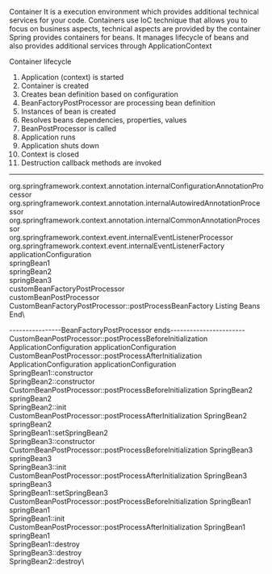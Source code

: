 Container
    It is a execution environment which provides additional technical services for your code.
    Containers use IoC technique that allows you to focus on business aspects, technical aspects are provided by the container
    Spring provides containers for beans. It manages lifecycle of beans and also provides additional services through ApplicationContext
    

Container lifecycle
1. Application (context) is started
2. Container is created
3. Creates bean definition based on configuration
4. BeanFactoryPostProcessor are processing bean definition
5. Instances of bean is created
6. Resolves beans dependencies, properties, values
7. BeanPostProcessor is called
8. Application runs
9. Application shuts down
10. Context is closed
11. Destruction callback methods are invoked


-------------------------------------------------------------------------------------------------------------------
org.springframework.context.annotation.internalConfigurationAnnotationProcessor\
org.springframework.context.annotation.internalAutowiredAnnotationProcessor\
org.springframework.context.annotation.internalCommonAnnotationProcessor\
org.springframework.context.event.internalEventListenerProcessor\
org.springframework.context.event.internalEventListenerFactory\
applicationConfiguration\
springBean1\
springBean2\
springBean3\
customBeanFactoryPostProcessor\
customBeanPostProcessor\
CustomBeanFactoryPostProcessor::postProcessBeanFactory Listing Beans End\

----------------BeanFactoryPostProcessor ends-----------------------\
CustomBeanPostProcessor::postProcessBeforeInitialization ApplicationConfiguration applicationConfiguration\
CustomBeanPostProcessor::postProcessAfterInitialization ApplicationConfiguration applicationConfiguration\
SpringBean1::constructor\
SpringBean2::constructor\
CustomBeanPostProcessor::postProcessBeforeInitialization SpringBean2 springBean2\
SpringBean2::init\
CustomBeanPostProcessor::postProcessAfterInitialization SpringBean2 springBean2\
SpringBean1::setSpringBean2\
SpringBean3::constructor\
CustomBeanPostProcessor::postProcessBeforeInitialization SpringBean3 springBean3\
SpringBean3::init\
CustomBeanPostProcessor::postProcessAfterInitialization SpringBean3 springBean3\
SpringBean1::setSpringBean3\
CustomBeanPostProcessor::postProcessBeforeInitialization SpringBean1 springBean1\
SpringBean1::init\
CustomBeanPostProcessor::postProcessAfterInitialization SpringBean1 springBean1\
SpringBean1::destroy\
SpringBean3::destroy\
SpringBean2::destroy\
    
